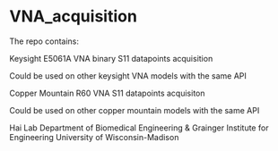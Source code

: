 # VNA_acquisition
The repo contains:

Keysight E5061A VNA binary S11 datapoints acquisition

Could be used on other keysight VNA models with the same API

Copper Mountain R60 VNA S11 datapoints acquisiton

Could be used on other copper mountain models with the same API

Hai Lab
Department of Biomedical Engineering
& Grainger Institute for Engineering
University of Wisconsin-Madison
